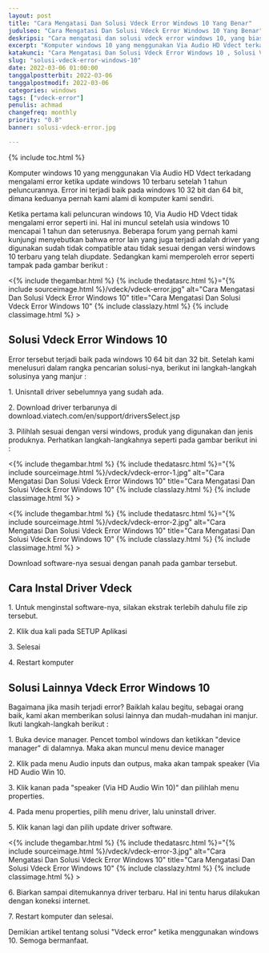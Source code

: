 ```yaml
---
layout: post
title: "Cara Mengatasi Dan Solusi Vdeck Error Windows 10 Yang Benar"
judulseo: "Cara Mengatasi Dan Solusi Vdeck Error Windows 10 Yang Benar"
deskripsi: "Cara mengatasi dan solusi vdeck error windows 10, yang biasa terjadi setelah windows 10 diupdate, baca solusinya di sini"
excerpt: "Komputer windows 10 yang menggunakan Via Audio HD Vdect terkadang mengalami error ketika update windows 10 terbaru setelah 1 tahun peluncurannya. Error ini terjadi baik pada windows 10 32 bit dan 64 bit"
katakunci: "Cara Mengatasi Dan Solusi Vdeck Error Windows 10 , Solusi Vdeck Error Windows 10"
slug: "solusi-vdeck-error-windows-10"
date: 2022-03-06 01:00:00
tanggalpostterbit: 2022-03-06 
tanggalpostmodif: 2022-03-06
categories: windows
tags: ["vdeck-error"]
penulis: achmad
changefreq: monthly
priority: "0.8"
banner: solusi-vdeck-error.jpg

---
```


{% include toc.html %}

<p>Komputer windows 10 yang menggunakan Via Audio HD Vdect terkadang mengalami error ketika update windows 10 terbaru setelah 1 tahun peluncurannya. Error ini terjadi baik pada windows 10 32 bit dan 64 bit, dimana keduanya pernah kami alami di komputer kami sendiri.</p>

<p>Ketika pertama kali peluncuran windows 10, Via Audio HD Vdect tidak mengalami error seperti ini. Hal ini muncul setelah usia windows 10 mencapai 1 tahun dan seterusnya. Beberapa forum yang pernah kami kunjungi menyebutkan bahwa error lain yang juga terjadi adalah driver yang digunakan sudah tidak compatible atau tidak sesuai dengan versi windows 10 terbaru yang telah diupdate. Sedangkan kami memperoleh error seperti tampak pada gambar berikut :</p>

<p><{% include thegambar.html %} {% include thedatasrc.html %}="{% include sourceimage.html %}/vdeck/vdeck-error.jpg" alt="Cara Mengatasi Dan Solusi Vdeck Error Windows 10" title="Cara Mengatasi Dan Solusi Vdeck Error Windows 10" {% include classlazy.html %} {% include classimage.html %} ></p>

## Solusi Vdeck Error Windows 10

<p>Error tersebut terjadi baik pada windows 10 64 bit dan 32 bit. Setelah kami menelusuri dalam rangka pencarian solusi-nya, berikut ini langkah-langkah solusinya yang manjur :</p>

<p>1. Unisntall driver sebelumnya yang sudah ada.</p>

<p>2. Download driver terbarunya di download.viatech.com/en/support/driversSelect.jsp</p>

<p>3. Pilihlah sesuai dengan versi windows, produk yang digunakan dan jenis produknya. Perhatikan langkah-langkahnya seperti pada gambar berikut ini :</p>

<p><{% include thegambar.html %} {% include thedatasrc.html %}="{% include sourceimage.html %}/vdeck/vdeck-error-1.jpg" alt="Cara Mengatasi Dan Solusi Vdeck Error Windows 10" title="Cara Mengatasi Dan Solusi Vdeck Error Windows 10" {% include classlazy.html %} {% include classimage.html %} ></p>

<p><{% include thegambar.html %} {% include thedatasrc.html %}="{% include sourceimage.html %}/vdeck/vdeck-error-2.jpg" alt="Cara Mengatasi Dan Solusi Vdeck Error Windows 10" title="Cara Mengatasi Dan Solusi Vdeck Error Windows 10" {% include classlazy.html %} {% include classimage.html %} ></p>

<p>Download software-nya sesuai dengan panah pada gambar tersebut.</p>

## Cara Instal Driver Vdeck

<p>1. Untuk menginstal software-nya, silakan ekstrak terlebih dahulu file zip tersebut.</p>

<p>2. Klik dua kali pada SETUP Aplikasi</p>

<p>3. Selesai</p>

<p>4. Restart komputer</p>

## Solusi Lainnya Vdeck Error Windows 10

<p>Bagaimana jika masih terjadi error? Baiklah kalau begitu, sebagai orang baik, kami akan memberikan solusi lainnya dan mudah-mudahan ini manjur. Ikuti langkah-langkah berikut :</p>

<p>1. Buka device manager. Pencet tombol windows dan ketikkan "device manager" di dalamnya. Maka akan muncul menu device manager</p>

<p>2. Klik pada menu Audio inputs dan outpus, maka akan tampak speaker (Via HD Audio Win 10.</p>

<p>3. Klik kanan pada "speaker (Via HD Audio Win 10)" dan pilihlah menu properties.</p>

<p>4. Pada menu properties, pilih menu driver, lalu uninstall driver.</p>

<p>5. Klik kanan lagi dan pilih update driver software.</p>

<p><{% include thegambar.html %} {% include thedatasrc.html %}="{% include sourceimage.html %}/vdeck/vdeck-error-3.jpg" alt="Cara Mengatasi Dan Solusi Vdeck Error Windows 10" title="Cara Mengatasi Dan Solusi Vdeck Error Windows 10" {% include classlazy.html %} {% include classimage.html %} ></p>

<p>6. Biarkan sampai ditemukannya driver terbaru. Hal ini tentu harus dilakukan dengan koneksi internet.</p>

<p>7. Restart komputer dan selesai.</p>

<p>Demikian artikel tentang solusi "Vdeck error" ketika menggunakan windows 10. Semoga bermanfaat.</p>